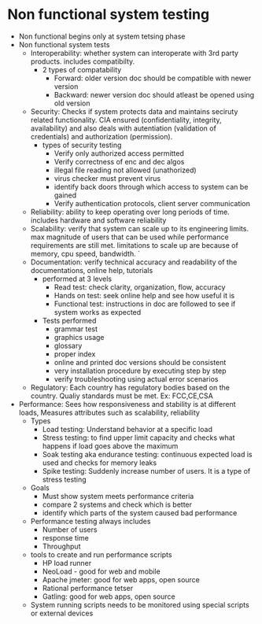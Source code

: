 #  Non functional system testing  
* Non functional begins only at system tetsing phase  
* Non functional system tests  
  * Interoperability: whether system can interoperate with 3rd party products. includes compatibilty.  
    * 2 types of compatability  
      * Forward: older version doc should be compatible with newer version  
      * Backward: newer version doc should atleast be opened using old version  
  * Security: Checks if system protects data and maintains seciruty related functionality. CIA ensured (confidentiality, integrity, availability) and also deals with autentiation (validation of credentials) and authorization (permission).   
    * types of security testing  
      * Verify only authorized access permitted  
      * Verify correctness of enc and dec algos  
      * illegal file reading not allowed (unathorized)  
      * virus checker must prevent virus  
      * identify back doors through which access to system can be gained  
      * Verify authentication protocols, client server communication  
  * Reliability: ability to keep operating over long periods of time. includes hardware and software reliability  
  * Scalability: verify that system can scale up to its engineering limits. max magnitude of users that can be used while performance requirements are still met. limitations to scale up are because of memory, cpu speed, bandwidth. `
  * Documentation: verify technical accuracy and readability of the documentations, online help, tutorials  
    * performed at 3 levels  
      * Read test: check clarity, organization, flow, accuracy  
      * Hands on test: seek online help and see how useful it is  
      * Functional test: instructions in doc are followed to see if system works as expected  
    * Tests performed  
      * grammar test  
      * graphics usage  
      * glossary  
      * proper index  
      * online and printed doc versions should be consistent 
      * very installation procedure by executing step by step  
      * verify troubleshooting using actual error scenarios  
  * Regulatory: Each country has regulatory bodies based on the country. Qualiy standards must be met. Ex: FCC,CE,CSA  
 * Performance: Sees how responsiveness and stability is at different loads, Measures attributes such as scalability, reliability  
    * Types  
      * Load testing: Understand behavior at a specific load  
      * Stress testing: to find upper limit capacity and checks what happens if load goes above the maximum  
      * Soak testing aka endurance testing: continuous expected load is used and checks for memory leaks  
      * Spike testing: Suddenly increase number of users. It is a type of stress testing  
    * Goals  
      * Must show system meets performance criteria  
      * compare 2 systems and check which is better  
      * identify which parts of the system caused bad performance  
    * Performance testing always includes  
      * Number of users  
      * response time  
      * Throughput  
    * tools to create and run performance scripts  
      * HP load runner  
      * NeoLoad - good for web and mobile  
      * Apache jmeter: good for web apps, open source  
      * Rational performance tetser  
      * Gatling: good for web apps, open source  
    * System running scripts needs to be monitored using special scripts or external devices  
    

      
